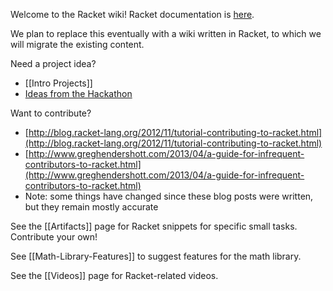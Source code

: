 Welcome to the Racket wiki!  Racket documentation is [here](http://docs.racket-lang.org).

We plan to replace this eventually with a wiki written in Racket, to which we will migrate the existing content.

Need a project idea?
  * [[Intro Projects]] 
  * [Ideas from the Hackathon](https://github.com/plt/racket/wiki/RacketCon-Hackathon-2012)

Want to contribute?
  * [http://blog.racket-lang.org/2012/11/tutorial-contributing-to-racket.html](http://blog.racket-lang.org/2012/11/tutorial-contributing-to-racket.html)
  * [http://www.greghendershott.com/2013/04/a-guide-for-infrequent-contributors-to-racket.html](http://www.greghendershott.com/2013/04/a-guide-for-infrequent-contributors-to-racket.html)
  * Note: some things have changed since these blog posts were written, but they remain mostly accurate

See the [[Artifacts]] page for Racket snippets for specific small tasks.  Contribute your own!

See [[Math-Library-Features]] to suggest features for the math library.

See the [[Videos]] page for Racket-related videos.
